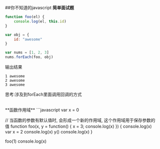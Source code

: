 ##你不知道的javascript
**简单面试题**

```javascript
function foo(el) {
    console.log(el, this.id)
}

var obj = {
    id: "awesome"
}

var nums = [1, 2, 3]
nums.forEach(foo, obj)
```

输出结果
```
1 awesome
2 awesome
3 awesome
```

思考:涉及到forEach里面调用回调的方式   

<br />
**函数作用域**
```javascript
var x = 0

// 当函数的参数有默认值时, 会形成一个新的作用域, 这个作用域用于保存参数的值
function foo(x, y = function() { x = 3; console.log(x) }) {
  console.log(x)
  var x = 2
  console.log(x)
  y()
  console.log(x)
}

foo(1)
console.log(x)
```

